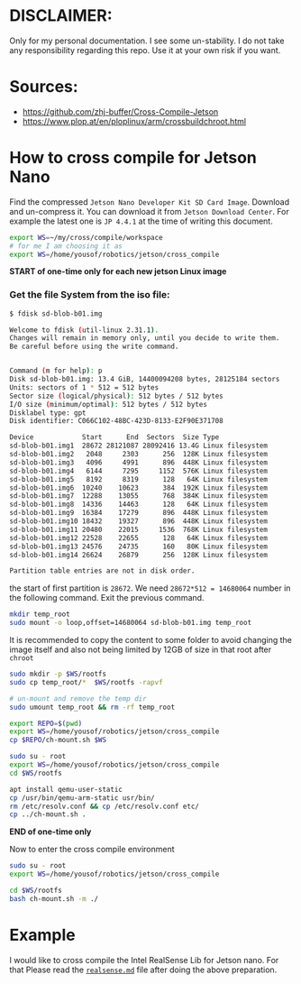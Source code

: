 # DISCLAIMER:
Only for my personal documentation. I see some un-stability. 
I do not take any responsibility regarding this repo. 
Use it at your own risk if you want.

# Sources:
* https://github.com/zhj-buffer/Cross-Compile-Jetson
* https://www.plop.at/en/ploplinux/arm/crossbuildchroot.html

# How to cross compile for Jetson Nano

Find the compressed `Jetson Nano Developer Kit SD Card Image`.
Download and un-compress it.
You can download it from `Jetson Download Center`.
For example the latest one is `JP 4.4.1` at the time of writing
this document.

```bash
export WS=~/my/cross/compile/workspace
# for me I am choosing it as 
export WS=/home/yousof/robotics/jetson/cross_compile
```

**START of one-time only for each new jetson Linux image**

### Get the file System from the iso file:
```bash
$ fdisk sd-blob-b01.img 

Welcome to fdisk (util-linux 2.31.1).
Changes will remain in memory only, until you decide to write them.
Be careful before using the write command.


Command (m for help): p
Disk sd-blob-b01.img: 13.4 GiB, 14400094208 bytes, 28125184 sectors
Units: sectors of 1 * 512 = 512 bytes
Sector size (logical/physical): 512 bytes / 512 bytes
I/O size (minimum/optimal): 512 bytes / 512 bytes
Disklabel type: gpt
Disk identifier: C066C102-48BC-423D-8133-E2F90E371708

Device            Start      End  Sectors  Size Type
sd-blob-b01.img1  28672 28121087 28092416 13.4G Linux filesystem
sd-blob-b01.img2   2048     2303      256  128K Linux filesystem
sd-blob-b01.img3   4096     4991      896  448K Linux filesystem
sd-blob-b01.img4   6144     7295     1152  576K Linux filesystem
sd-blob-b01.img5   8192     8319      128   64K Linux filesystem
sd-blob-b01.img6  10240    10623      384  192K Linux filesystem
sd-blob-b01.img7  12288    13055      768  384K Linux filesystem
sd-blob-b01.img8  14336    14463      128   64K Linux filesystem
sd-blob-b01.img9  16384    17279      896  448K Linux filesystem
sd-blob-b01.img10 18432    19327      896  448K Linux filesystem
sd-blob-b01.img11 20480    22015     1536  768K Linux filesystem
sd-blob-b01.img12 22528    22655      128   64K Linux filesystem
sd-blob-b01.img13 24576    24735      160   80K Linux filesystem
sd-blob-b01.img14 26624    26879      256  128K Linux filesystem

Partition table entries are not in disk order.

```

the start of first partition is `28672`. We need `28672*512 = 14680064` number
in the following command. Exit the previous command.
```bash
mkdir temp_root
sudo mount -o loop,offset=14680064 sd-blob-b01.img temp_root
```

It is recommended to copy the content to some folder to avoid changing the image itself and
also not being limited by 12GB of size in that root after `chroot`
```bash
sudo mkdir -p $WS/rootfs
sudo cp temp_root/*  $WS/rootfs -rapvf

# un-mount and remove the temp dir
sudo umount temp_root && rm -rf temp_root
```


```bash
export REPO=$(pwd)
export WS=/home/yousof/robotics/jetson/cross_compile
cp $REPO/ch-mount.sh $WS

sudo su - root
export WS=/home/yousof/robotics/jetson/cross_compile
cd $WS/rootfs

apt install qemu-user-static
cp /usr/bin/qemu-arm-static usr/bin/
rm /etc/resolv.conf && cp /etc/resolv.conf etc/
cp ../ch-mount.sh .
```

**END of one-time only**

Now to enter the cross compile environment
```bash
sudo su - root
export WS=/home/yousof/robotics/jetson/cross_compile

cd $WS/rootfs
bash ch-mount.sh -m ./
```

# Example

I would like to cross compile the Intel RealSense Lib for Jetson nano. 
For that Please read the [`realsense.md`](https://github.com/yosoufe/SelfStudyRobotics/blob/master/hardware/realsense.md) file after doing the above preparation.